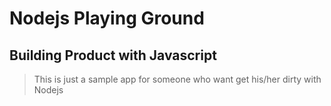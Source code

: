 # Nodejs Playing Ground
## Building Product with Javascript

> This is just a sample app for someone who want get his/her dirty with Nodejs 